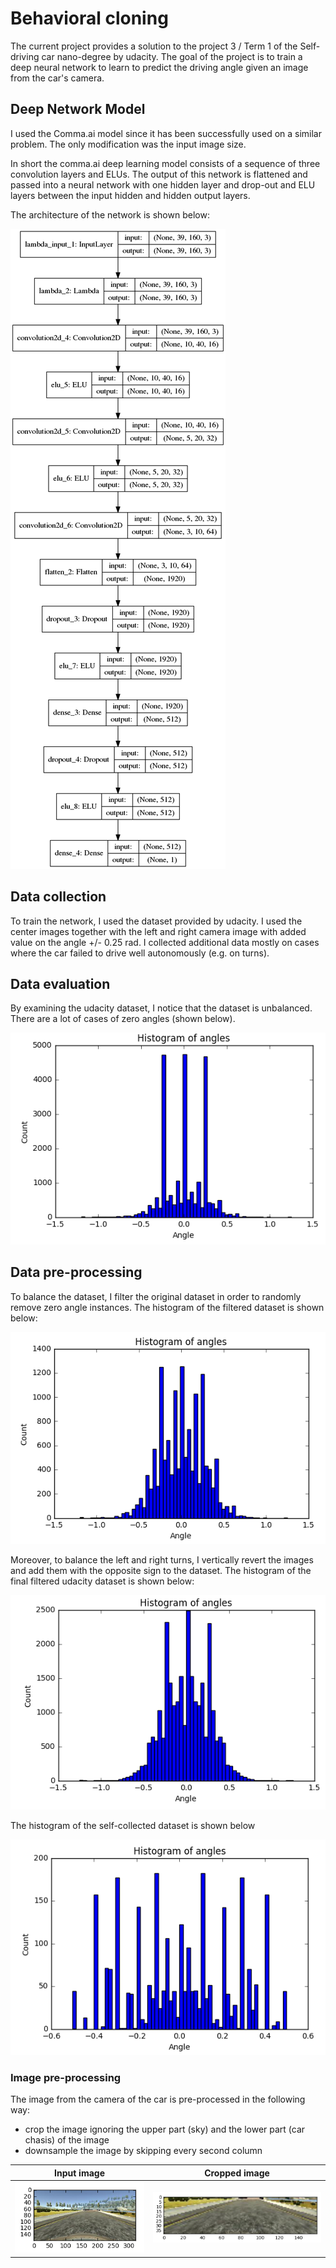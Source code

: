 # Behavioral cloning

The current project provides a solution to the project 3 / Term 1 of the Self-driving car nano-degree by udacity.
The goal of the project is to train a deep neural network to learn to predict the driving angle given an image from the car's camera.

## Deep Network Model

I used the Comma.ai model since it has been successfully used on a similar problem. The only modification was the input image size.

In short the comma.ai deep learning model consists of a sequence of three convolution layers and ELUs. The output of this network is flattened and passed into a neural network with one hidden layer and drop-out and ELU layers between the input hidden and hidden output layers.

The architecture of the network is shown below:

![png](images/model.png)


## Data collection

To train the network, I used the dataset provided by udacity. I used the center images together with the left and right camera image with added value on the angle +/- 0.25 rad. I collected additional data mostly on cases where the car failed to drive well autonomously (e.g. on turns). 


## Data evaluation

By examining the udacity dataset, I notice that the dataset is unbalanced. There are a lot of cases of zero angles (shown below).

![png](images/histogram_original.png)

## Data pre-processing

To balance the dataset, I filter the original dataset in order to randomly remove zero angle instances. 
The histogram of the filtered dataset is shown below: 

![png](images/histogram_filtered.png)

Moreover, to balance the left and right turns, I vertically revert the images and add them with the opposite sign to the dataset. 
The histogram of the final filtered udacity dataset is shown below: 

![png](images/histogram_left_right.png)

The histogram of the self-collected dataset is shown below

![png](images/histogram_self_collected.png)

### Image pre-processing

The image from the camera of the car is pre-processed in the following way:

- crop the image ignoring the upper part (sky) and the lower part (car chasis) of the image
- downsample the image by skipping every second column

| Input image | Cropped image |
|---|---|
| ![png](images/example_input.png) | ![png](images/example_cropped.png) | 


